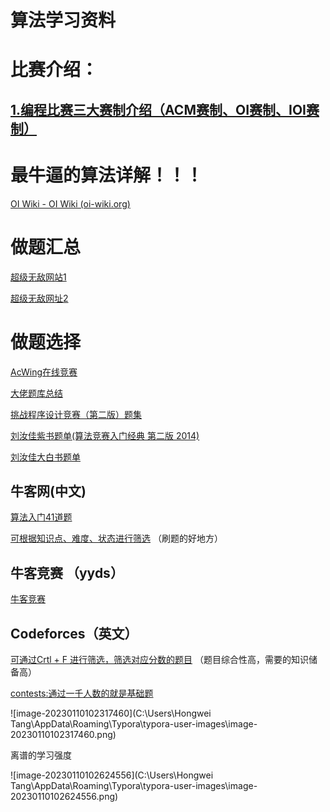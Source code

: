 # 算法学习资料

# 比赛介绍：

## [1.编程比赛三大赛制介绍（ACM赛制、OI赛制、IOI赛制）](https://maliaoblog.cn/2021/1123/)



# 最牛逼的算法详解！！！

[OI Wiki - OI Wiki (oi-wiki.org)](https://oi-wiki.org//)

# 做题汇总

[超级无敌网站1](https://ojhunt.com/statistics)

[超级无敌网址2](https://acm.xiaolongli.top/)

#  做题选择

[AcWing在线竞赛](https://www.acwing.com/activity/1/competition/)

[大佬题库总结](https://blog.csdn.net/qq_43627087?type=blog)



 [挑战程序设计竞赛（第二版）题集](https://vjudge.net/article/46)

[刘汝佳紫书题单(算法竞赛入门经典 第二版 2014)](https://vjudge.net/article/45)

[刘汝佳大白书题单](https://vjudge.net/article/61)



## 牛客网(中文)

[算法入门41道题](https://www.nowcoder.com/exam/oj?page=1&tab=%E7%AE%97%E6%B3%95%E7%AF%87&topicId=308)

[可根据知识点、难度、状态进行筛选](https://www.nowcoder.com/exam/oj?difficulty=3&page=1&pageSize=50&search=&tab=%E7%AE%97%E6%B3%95%E7%AF%87&topicId=196)     （刷题的好地方）

 ## 牛客竞赛 （yyds）

[牛客竞赛](https://ac.nowcoder.com/acm/contest/vip-index?rankTypeFilter=-1&onlyCreateFilter=false&topCategoryFilter=13&categoryFilter=9&signUpFilter=3&orderType=NO)

## Codeforces（英文）

[可通过Crtl + F 进行筛选，筛选对应分数的题目](https://codeforces.com/problemset)    （题目综合性高，需要的知识储备高）

[contests:通过一千人数的就是基础题](https://codeforces.com/contests) 



![image-20230110102317460](C:\Users\Hongwei Tang\AppData\Roaming\Typora\typora-user-images\image-20230110102317460.png)

离谱的学习强度

![image-20230110102624556](C:\Users\Hongwei Tang\AppData\Roaming\Typora\typora-user-images\image-20230110102624556.png)